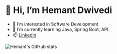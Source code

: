 # 👋 Hi, I’m Hemant Dwivedi
- 👀 I’m interested in Software Development
- 🌱 I’m currently learning Java, Spring Boot, API.
- 📫 [LinkedIn](https://www.linkedin.com/in/hemant-k-318155225/)

![Hemant's GitHub stats](https://github-readme-stats.vercel.app/api?username=Hemant&count_private=true&show_icons=true&theme=dark)

<!---
hemantDwivedi/hemantDwivedi is a ✨ special ✨ repository because its `README.md` (this file) appears on your GitHub profile.
You can click the Preview link to take a look at your changes.
--->
